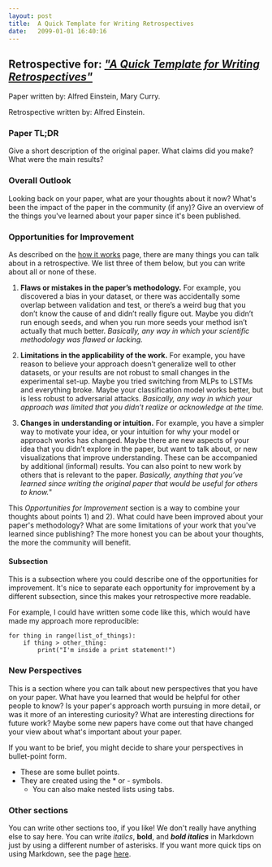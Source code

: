 ```yaml
---
layout: post
title:  A Quick Template for Writing Retrospectives
date:   2099-01-01 16:40:16
---
```


## Retrospective for: [*"A Quick Template for Writing Retrospectives"*](https://ml-retrospectives.github.io/retrospectives/accepted_retrospectives/2099/retro-template/)
Paper written by: Alfred Einstein, Mary Curry.

Retrospective written by: Alfred Einstein.


### Paper TL;DR

Give a short description of the original paper. What claims did you make? What were the main results?


### Overall Outlook

Looking back on your paper, what are your thoughts about it now? What's been the impact of the paper in the community (if any)? Give an overview of the things you've learned about your paper since it's been published.


### Opportunities for Improvement

As described on the [how it works](https://ml-retrospectives.github.io/retrospectives/how/) page, there are many things you can talk about in a retrospective. We list three of them below, but you can write about all or none of these.  


1. **Flaws or mistakes in the paper’s methodology.**
For example, you discovered a bias in your dataset, or there was accidentally some overlap between validation and test, or there’s a weird bug that you don’t know the cause of and didn’t really figure out. Maybe you didn’t run enough seeds, and when you run more seeds your method isn’t actually that much better. *Basically, any way in which your scientific methodology was flawed or lacking.*

2. **Limitations in the applicability of the work.**
For example, you have reason to believe your approach doesn’t generalize well to other datasets, or your results are not robust to small changes in the experimental set-up. Maybe you tried switching from MLPs to LSTMs and everything broke. Maybe your classification model works better, but is less robust to adversarial attacks. *Basically, any way in which your approach was limited that you didn’t realize or acknowledge at the time.*

3. **Changes in understanding or intuition.**
For example, you have a simpler way to motivate your idea, or your intuition for why your model or approach works has changed. Maybe there are new aspects of your idea that you didn’t explore in the paper, but want to talk about, or new visualizations that improve understanding. These can be accompanied by additional (informal) results. You can also point to new work by others that is relevant to the paper. *Basically, anything that you’ve learned since writing the original paper that would be useful for others to know.*"

This *Opportunities for Improvement* section is a way to combine your thoughts about points 1) and 2). What could have been improved about your paper's methodology? What are some limitations of your work that you've learned since publishing? The more honest you can be about your thoughts, the more the community will benefit.  


#### Subsection

This is a subsection where you could describe one of the opportunities for improvement. It's nice to separate each opportunity for improvement by a different subsection, since this makes your retrospective more readable.

For example, I could have written some code like this, which would have made my approach more reproducible:

~~~~
for thing in range(list_of_things):
    if thing > other_thing:
        print("I'm inside a print statement!")
~~~~


### New Perspectives

This is a section where you can talk about new perspectives that you have on your paper. What have you learned that would be helpful for other people to know? Is your paper's approach worth pursuing in more detail, or was it more of an interesting curiosity? What are interesting directions for future work? Maybe some new papers have come out that have changed your view about what's important about your paper.

If you want to be brief, you might decide to share your perspectives in bullet-point form.

* These are some bullet points.
* They are created using the * or - symbols.
    * You can also make nested lists using tabs.


### Other sections

You can write other sections too, if you like! We don't really have anything else to say here. You can write *italics*, **bold**, and ***bold italics*** in Markdown just by using a different number of asterisks. If you want more quick tips on using Markdown, see the page [here](https://en.support.wordpress.com/markdown-quick-reference/).
